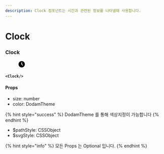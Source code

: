 ```yaml
---
description: Clock 컴포넌트는 시간과 관련된 정보를 나타낼때 사용합니다.
---
```


# Clock

### Clock

<div align="left"><figure><img src="../../../../.gitbook/assets/clock.png" alt="" width="24"><figcaption></figcaption></figure></div>

<pre class="language-tsx"><code class="lang-tsx"><strong>&#x3C;Clock/>
</strong></code></pre>

#### Props

* size: number
* color: DodamTheme

{% hint style="success" %}
DodamTheme 를 통해 색상지정이 가능합니다
{% endhint %}

* $pathStyle: CSSObject
* $svgStyle: CSSObject

{% hint style="info" %}
모든 Props 는 Optional 입니다.
{% endhint %}

